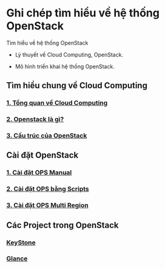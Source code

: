 # Ghi chép tìm hiểu về hệ thống OpenStack

Tìm hiểu về hệ thống OpenStack

- Lý thuyết về Cloud Computing, OpenStack.

- Mô hình triển khai hệ thống OpenStack.

## Tìm hiểu chung về Cloud Computing

### [1. Tổng quan về Cloud Computing](https://github.com/quanganh1996111/openstack/blob/main/1-overview/1a-cloud-computing.md)

### [2. Openstack là gì?](https://github.com/quanganh1996111/openstack/blob/main/1-overview/2-cloud-openstack.md)

### [3. Cấu trúc của OpenStack](https://github.com/quanganh1996111/openstack/blob/main/1-overview/3-openstack-structure.md)

## Cài đặt OpenStack

### [1. Cài đặt OPS Manual](https://github.com/quanganh1996111/openstack/blob/main/install-openstack/docs/01-install-openstack-manual.md)

### [2. Cài đặt OPS bằng Scripts](https://github.com/quanganh1996111/openstack/blob/main/install-openstack/docs/02-install-openstack-script.md)

### [3. Cài đặt OPS Multi Region](https://github.com/quanganh1996111/openstack/blob/main/install-openstack/docs/03-install-openstack-multi-region.md)

## Các Project trong OpenStack

### [KeyStone](https://github.com/quanganh1996111/openstack/tree/main/keystone)

### [Glance](https://github.com/quanganh1996111/openstack/tree/main/glance)